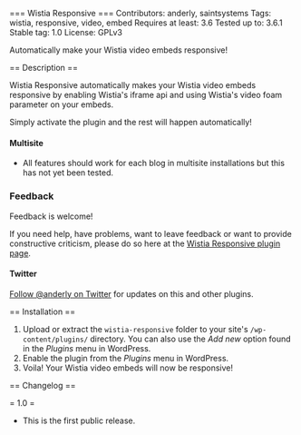 === Wistia Responsive ===
Contributors: anderly, saintsystems
Tags: wistia, responsive, video, embed
Requires at least: 3.6
Tested up to: 3.6.1
Stable tag: 1.0
License: GPLv3

Automatically make your Wistia video embeds responsive!

== Description ==

Wistia Responsive automatically makes your Wistia video embeds responsive by enabling Wistia's iframe api and using Wistia's video foam parameter on your embeds.

Simply activate the plugin and the rest will happen automatically!

#### Multisite ####

- All features should work for each blog in multisite installations but this has not yet been tested.

### Feedback ###

Feedback is welcome!

If you need help, have problems, want to leave feedback or want to provide constructive criticism, please do so here at the [Wistia Responsive plugin page](http://anderly.com/wistia-responsive/).

#### Twitter ####

[Follow @anderly on Twitter](http://twitter.com/anderly) for updates on this and other plugins.

== Installation ==

1. Upload or extract the `wistia-responsive` folder to your site's `/wp-content/plugins/` directory. You can also use the *Add new* option found in the *Plugins* menu in WordPress.  
2. Enable the plugin from the *Plugins* menu in WordPress.
3. Voila! Your Wistia video embeds will now be responsive!

== Changelog ==

= 1.0 =
* This is the first public release.
